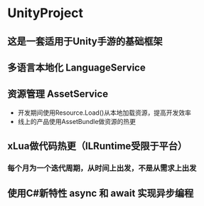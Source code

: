 # UnityProject
## 这是一套适用于Unity手游的基础框架

## 多语言本地化 LanguageService
## 资源管理 AssetService 
- 开发期间使用Resource.Load()从本地加载资源，提高开发效率
- 线上的产品使用AssetBundle做资源的热更

## xLua做代码热更（ILRuntime受限于平台）
### 每个月为一个迭代周期，从时间上出发，不是从需求上出发

## 使用C#新特性 async 和 await 实现异步编程
